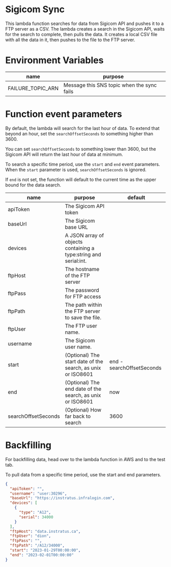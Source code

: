 Sigicom Sync
===

This lambda function searches for data from Sigicom API and pushes it to a FTP server as a CSV.
The lambda creates a search in the Sigicom API, waits for the search to complete, then pulls the data.
It creates a local CSV file with all the data in it, then pushes to the file to the FTP server.

# Environment Variables

| name                | purpose                                            |
|---------------------|----------------------------------------------------|
| FAILURE_TOPIC_ARN   | Message this SNS topic when the sync fails         |

# Function event parameters

By default, the lambda will search for the last hour of data. To extend that beyond an hour,
set the `searchOffsetSeconds` to something higher than 3600.

You can set `searchOffsetSeconds` to something lower than 3600, but the Sigicom API will
return the last hour of data at minimum.

To search a specific time period, use the `start` and `end` event parameters. When the
`start` parameter is used, `searchOffsetSeconds` is ignored.

If `end` is not set, the function will default to the current time as the upper bound for the data search.

| name                | purpose                                                          | default                     |
|---------------------|------------------------------------------------------------------|-----------------------------|
| apiToken            | The Sigicom API token                                            |                             |
| baseUrl             | The Sigicom base URL                                             |                             |
| devices             | A JSON array of objects containing a type:string and serial:int. |                             |
| ftpHost             | The hostname of the FTP server                                   |                             |
| ftpPass             | The password for FTP access                                      |                             |
| ftpPath             | The path within the FTP server to save the file.                 |                             |
| ftpUser             | The FTP user name.                                               |                             |
| username            | The Sigicom user name.                                           |                             |
| start               | (Optional) The start date of the search, as unix or ISO8601      | end - searchOffsetSeconds   |
| end                 | (Optional) The end date of the search, as unix or ISO8601        | now                         |
| searchOffsetSeconds | (Optional) How far back to search                                | 3600                        |


# Backfilling

For backfilling data, head over to the lambda function in AWS and to the test tab.

To pull data from a specific time period, use the start and end parameters.

```JSON
{
  "apiToken": "",
  "username": "user:30296",
  "baseUrl": "https://instratus.infralogin.com",
  "devices": [
    {
      "type": "A12",
      "serial": 34000
    }
  ],
  "ftpHost": "data.instratus.ca",
  "ftpUser": "dion",
  "ftpPass": "",
  "ftpPath": "/A12/34000",
  "start": "2023-01-29T00:00:00",
  "end": "2023-02-01T00:00:00"
}
```

